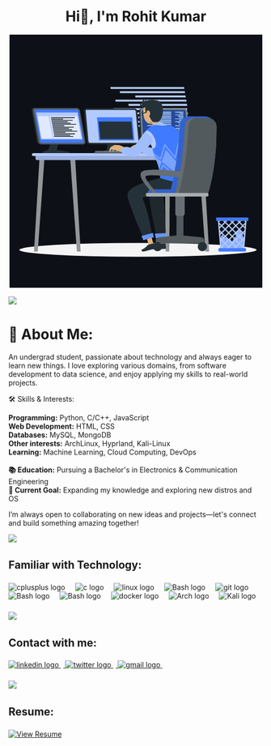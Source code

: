 <h1 align="center">Hi👋, I'm Rohit Kumar</h1>
<p align="center"><img src="animation.gif" width="500" alt="animation.gif"></p>
<img src="https://user-images.githubusercontent.com/73097560/115834477-dbab4500-a447-11eb-908a-139a6edaec5c.gif">             

###
# 💫 About Me:
An undergrad student, passionate about technology and always eager to learn new things. I love exploring various domains, from software development to data science, and enjoy applying my skills to real-world projects.

🛠️ Skills & Interests:

<b>Programming:</b> Python, C/C++, JavaScript<br>
<b>Web Development:</b> HTML, CSS<br>
<b>Databases:</b> MySQL, MongoDB<br>
<b>Other interests:</b> ArchLinux, Hyprland, Kali-Linux<br>
<b>Learning:</b> Machine Learning, Cloud Computing, DevOps<br>
<br><b>📚 Education:</b> Pursuing a Bachelor's in Electronics & Communication Engineering<br>
<b>🚀 Current Goal:</b> Expanding my knowledge and exploring new distros and OS<br>

I’m always open to collaborating on new ideas and projects—let's connect and build something amazing together!

<img src="https://user-images.githubusercontent.com/73097560/115834477-dbab4500-a447-11eb-908a-139a6edaec5c.gif">
<h2 align="left">Familiar with Technology:</h2>

###

<div align="left">
  <img src="https://skillicons.dev/icons?i=cpp" height="40" alt="cplusplus logo"  />
  <img width="12" />
  <img src="https://cdn.jsdelivr.net/gh/devicons/devicon/icons/c/c-original.svg" height="40" alt="c logo"  />
  <img width="12" />
  <img src="https://cdn.jsdelivr.net/gh/devicons/devicon/icons/linux/linux-original.svg" height="40" alt="linux logo"  />
  <img width="12" />
  <img src="https://skillicons.dev/icons?i=bash" height="40" alt="Bash logo"  />
  <img width="12" />
  <img src="https://cdn.jsdelivr.net/gh/devicons/devicon/icons/git/git-original.svg" height="40" alt="git logo"  />
  <img width="12" />
  <img src="https://skillicons.dev/icons?i=python" height="40" alt="Bash logo"  />
  <img width="12" />
  <img src="https://skillicons.dev/icons?i=haskell" height="40" alt="Bash logo"  />
  <img width="12" />
  <img src="https://skillicons.dev/icons?i=docker" height="40" alt="docker logo"  />
  <img width="12" />
  <img src="https://skillicons.dev/icons?i=arch" height="40" alt="Arch logo"  />
  <img width="12" />
  <img src="https://skillicons.dev/icons?i=kali" height="40" alt="Kali logo"  />
</div>

###
<img src="https://user-images.githubusercontent.com/73097560/115834477-dbab4500-a447-11eb-908a-139a6edaec5c.gif">
<h2 align="left">Contact with me:</h2>

###

<div align="left">
  <a href="www.linkedin.com/in/harshit-srivastava-945b59200" target="_blank">
    <img src="https://skillicons.dev/icons?i=linkedin" height="50" alt="linkedin logo"  />
    <img width="5" />
  </a>
  <a href="https://twitter.com/jae_the_me" target="_blank">
    <img src="https://skillicons.dev/icons?i=twitter" height="50" alt="twitter logo"  />
    <img width="5" />
  </a>
  <a href="mailto:harshittsrivastava778@gmail.com" target="_blank">
    <img src="https://skillicons.dev/icons?i=gmail" height="50" alt="gmail logo"  />
    <img width="5" />
  </a>
</div>

###
<img src="https://user-images.githubusercontent.com/73097560/115834477-dbab4500-a447-11eb-908a-139a6edaec5c.gif">
<h2 align="left">Resume:</h2>

###

[![View Resume](https://img.shields.io/badge/View%20Resume-Click%20Here-brightgreen)](https://github.com/IshanGrover2004/IshanGrover2004/blob/master/resume.pdf)